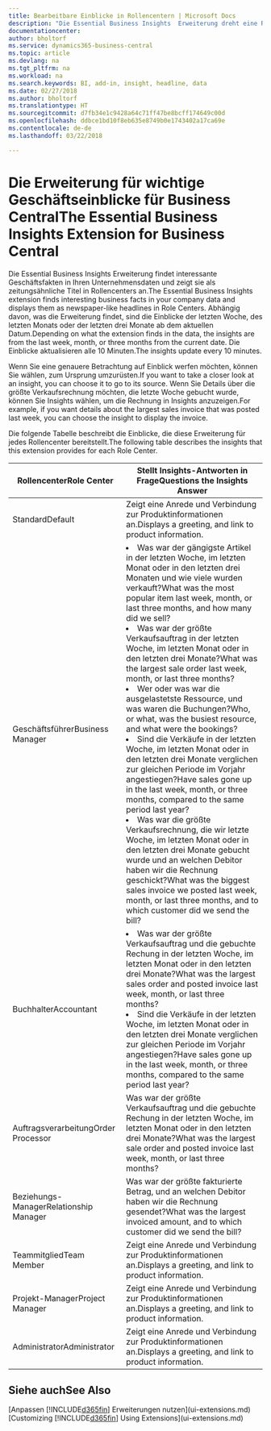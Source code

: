 ```yaml
---
title: Bearbeitbare Einblicke in Rollencentern | Microsoft Docs
description: "Die Essential Business Insights  Erweiterung dreht eine Reihe von Geschäftseinblicke in Rollencentern."
documentationcenter: 
author: bholtorf
ms.service: dynamics365-business-central
ms.topic: article
ms.devlang: na
ms.tgt_pltfrm: na
ms.workload: na
ms.search.keywords: BI, add-in, insight, headline, data
ms.date: 02/27/2018
ms.author: bholtorf
ms.translationtype: HT
ms.sourcegitcommit: d7fb34e1c9428a64c71ff47be8bcff174649c00d
ms.openlocfilehash: ddbce1bd10f8eb635e8749b0e1743402a17ca69e
ms.contentlocale: de-de
ms.lasthandoff: 03/22/2018

---
```


# <a name="the-essential-business-insights-extension-for-business-central"></a><span data-ttu-id="1cde6-103">Die Erweiterung für wichtige Geschäftseinblicke für Business Central</span><span class="sxs-lookup"><span data-stu-id="1cde6-103">The Essential Business Insights Extension for Business Central</span></span>
<span data-ttu-id="1cde6-104">Die Essential Business Insights Erweiterung findet interessante Geschäftsfakten in Ihren Unternehmensdaten und zeigt sie als zeitungsähnliche Titel in Rollencenters an.</span><span class="sxs-lookup"><span data-stu-id="1cde6-104">The Essential Business Insights extension finds interesting business facts in your company data and displays them as newspaper-like headlines in Role Centers.</span></span> <span data-ttu-id="1cde6-105">Abhängig davon, was die Erweiterung findet, sind die Einblicke der letzten Woche, des letzten Monats oder der letzten drei Monate ab dem aktuellen Datum.</span><span class="sxs-lookup"><span data-stu-id="1cde6-105">Depending on what the extension finds in the data, the insights are from the last week, month, or three months from the current date.</span></span> <span data-ttu-id="1cde6-106">Die Einblicke aktualisieren alle 10 Minuten.</span><span class="sxs-lookup"><span data-stu-id="1cde6-106">The insights update every 10 minutes.</span></span>  

<span data-ttu-id="1cde6-107">Wenn Sie eine genauere Betrachtung auf Einblick werfen möchten, können Sie wählen, zum Ursprung  umzurüsten.</span><span class="sxs-lookup"><span data-stu-id="1cde6-107">If you want to take a closer look at an insight, you can choose it to go to its source.</span></span> <span data-ttu-id="1cde6-108">Wenn Sie Details über die größte Verkaufsrechnung möchten, die letzte Woche gebucht wurde, können Sie Insights wählen, um die Rechnung in Insights anzuzeigen.</span><span class="sxs-lookup"><span data-stu-id="1cde6-108">For example, if you want details about the largest sales invoice that was posted last week, you can choose the insight to display the invoice.</span></span>

<span data-ttu-id="1cde6-109">Die folgende Tabelle beschreibt die Einblicke, die diese Erweiterung für jedes Rollencenter bereitstellt.</span><span class="sxs-lookup"><span data-stu-id="1cde6-109">The following table describes the insights that this extension provides for each Role Center.</span></span>

|<span data-ttu-id="1cde6-110">Rollencenter</span><span class="sxs-lookup"><span data-stu-id="1cde6-110">Role Center</span></span>|<span data-ttu-id="1cde6-111">Stellt Insights-Antworten in Frage</span><span class="sxs-lookup"><span data-stu-id="1cde6-111">Questions the Insights Answer</span></span>|
|----|-----|
|<span data-ttu-id="1cde6-112">Standard</span><span class="sxs-lookup"><span data-stu-id="1cde6-112">Default</span></span>|<span data-ttu-id="1cde6-113">Zeigt eine Anrede und Verbindung zur Produktinformationen an.</span><span class="sxs-lookup"><span data-stu-id="1cde6-113">Displays a greeting, and link to product information.</span></span>|
|<span data-ttu-id="1cde6-114">Geschäftsführer</span><span class="sxs-lookup"><span data-stu-id="1cde6-114">Business Manager</span></span>|<li> <span data-ttu-id="1cde6-115">Was war der gängigste Artikel in der letzten Woche, im letzten Monat oder in den letzten drei Monaten und wie viele wurden verkauft?</span><span class="sxs-lookup"><span data-stu-id="1cde6-115">What was the most popular item last week, month, or last three months, and how many did we sell?</span></span><br><li> <span data-ttu-id="1cde6-116">Was war der größte Verkaufsauftrag in der letzten Woche, im letzten Monat oder in den letzten drei Monate?</span><span class="sxs-lookup"><span data-stu-id="1cde6-116">What was the largest sale order last week, month, or last three months?</span></span><br><li> <span data-ttu-id="1cde6-117">Wer oder was war die ausgelastetste Ressource, und was waren die Buchungen?</span><span class="sxs-lookup"><span data-stu-id="1cde6-117">Who, or what, was the busiest resource, and what were the bookings?</span></span><br><li> <span data-ttu-id="1cde6-118">Sind die Verkäufe in der letzten Woche, im letzten Monat oder in den letzten drei Monate verglichen zur gleichen Periode im Vorjahr angestiegen?</span><span class="sxs-lookup"><span data-stu-id="1cde6-118">Have sales gone up in the last week, month, or three months, compared to the same period last year?</span></span><br><li> <span data-ttu-id="1cde6-119">Was war die größte Verkaufsrechnung, die wir letzte Woche, im letzten Monat oder in den letzten drei Monate gebucht wurde und an welchen Debitor haben wir die Rechnung geschickt?</span><span class="sxs-lookup"><span data-stu-id="1cde6-119">What was the biggest sales invoice we posted last week, month, or last three months, and to which customer did we send the bill?</span></span></li> |
|<span data-ttu-id="1cde6-120">Buchhalter</span><span class="sxs-lookup"><span data-stu-id="1cde6-120">Accountant</span></span>|<li> <span data-ttu-id="1cde6-121">Was war der größte Verkaufsauftrag und die gebuchte Rechung in der letzten Woche, im letzten Monat oder in den letzten drei Monate?</span><span class="sxs-lookup"><span data-stu-id="1cde6-121">What was the largest sales order and posted invoice last week, month, or last three months?</span></span><br><li> <span data-ttu-id="1cde6-122">Sind die Verkäufe in der letzten Woche, im letzten Monat oder in den letzten drei Monate verglichen zur gleichen Periode im Vorjahr angestiegen?</span><span class="sxs-lookup"><span data-stu-id="1cde6-122">Have sales gone up in the last week, month, or three months, compared to the same period last year?</span></span> |
|<span data-ttu-id="1cde6-123">Auftragsverarbeitung</span><span class="sxs-lookup"><span data-stu-id="1cde6-123">Order Processor</span></span>| <span data-ttu-id="1cde6-124">Was war der größte Verkaufsauftrag und die gebuchte Rechung in der letzten Woche, im letzten Monat oder in den letzten drei Monate?</span><span class="sxs-lookup"><span data-stu-id="1cde6-124">What was the largest sale order and posted invoice last week, month, or last three months?</span></span>|
|<span data-ttu-id="1cde6-125">Beziehungs-Manager</span><span class="sxs-lookup"><span data-stu-id="1cde6-125">Relationship Manager</span></span>| <span data-ttu-id="1cde6-126">Was war der größte fakturierte Betrag, und an welchen Debitor haben wir die Rechnung gesendet?</span><span class="sxs-lookup"><span data-stu-id="1cde6-126">What was the largest invoiced amount, and to which customer did we send the bill?</span></span>|
|<span data-ttu-id="1cde6-127">Teammitglied</span><span class="sxs-lookup"><span data-stu-id="1cde6-127">Team Member</span></span>| <span data-ttu-id="1cde6-128">Zeigt eine Anrede und Verbindung zur Produktinformationen an.</span><span class="sxs-lookup"><span data-stu-id="1cde6-128">Displays a greeting, and link to product information.</span></span>|
|<span data-ttu-id="1cde6-129">Projekt-Manager</span><span class="sxs-lookup"><span data-stu-id="1cde6-129">Project Manager</span></span>| <span data-ttu-id="1cde6-130">Zeigt eine Anrede und Verbindung zur Produktinformationen an.</span><span class="sxs-lookup"><span data-stu-id="1cde6-130">Displays a greeting, and link to product information.</span></span>|
|<span data-ttu-id="1cde6-131">Administrator</span><span class="sxs-lookup"><span data-stu-id="1cde6-131">Administrator</span></span>| <span data-ttu-id="1cde6-132">Zeigt eine Anrede und Verbindung zur Produktinformationen an.</span><span class="sxs-lookup"><span data-stu-id="1cde6-132">Displays a greeting, and link to product information.</span></span>|

## <a name="see-also"></a><span data-ttu-id="1cde6-133">Siehe auch</span><span class="sxs-lookup"><span data-stu-id="1cde6-133">See Also</span></span>
<span data-ttu-id="1cde6-134">[Anpassen [!INCLUDE[d365fin](includes/d365fin_md.md)] Erweiterungen nutzen](ui-extensions.md)</span><span class="sxs-lookup"><span data-stu-id="1cde6-134">[Customizing [!INCLUDE[d365fin](includes/d365fin_md.md)] Using Extensions](ui-extensions.md)</span></span>
